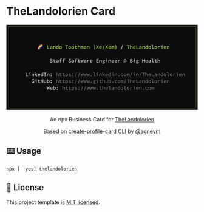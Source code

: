 # TheLandolorien Card

<div align="center">
    <img src="./docs/images/npx_thelandolorien.png" width="600">
    <p>An npx Business Card for <a href="https://github.com/TheLandolorien">TheLandolorien</a></p>

Based on [create-profile-card CLI](https://github.com/agneym/create-profile-card) by [@agneym](https://github.com/agneym)

</div>

## ⌨️ Usage

```Shell
npx [--yes] thelandolorien
```

## 🪪 License

This project template is [MIT licensed](./LICENSE).
